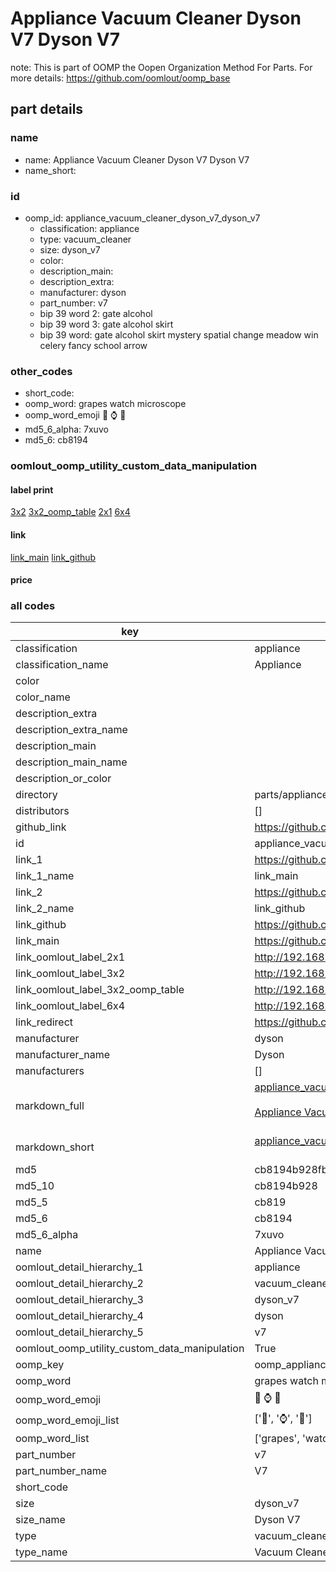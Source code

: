 # Appliance Vacuum Cleaner Dyson V7 Dyson V7  

note: This is part of OOMP the Oopen Organization Method For Parts. For more details: https://github.com/oomlout/oomp_base

##  part details
  







### name
* name: Appliance Vacuum Cleaner Dyson V7 Dyson V7
* name_short: 
### id
* oomp_id: appliance_vacuum_cleaner_dyson_v7_dyson_v7
  * classification: appliance
  * type: vacuum_cleaner
  * size: dyson_v7
  * color: 
  * description_main: 
  * description_extra: 
  * manufacturer: dyson
  * part_number: v7
  * bip 39 word 2: gate alcohol
  * bip 39 word 3: gate alcohol skirt
  * bip 39 word: gate alcohol skirt mystery spatial change meadow win celery fancy school arrow

### other_codes
* short_code: 
* oomp_word: grapes watch microscope
* oomp_word_emoji :grapes: :watch: :microscope:
* md5_6_alpha: 7xuvo
* md5_6: cb8194






### oomlout_oomp_utility_custom_data_manipulation
#### label print
[3x2](http://192.168.1.245:1112/?label=oomp%207xuvo)
[3x2_oomp_table](http://192.168.1.108:1112/?label=oomp%207xuvo)
[2x1](http://192.168.1.242:1112/?label=oomp%207xuvo)
[6x4](http://192.168.1.55:1112/?label=oomp%207xuvo)    

#### link

[link_main](https://github.com/oomlout/oomlout_oomp_version_1_messy/tree/main/parts/appliance_vacuum_cleaner_dyson_v7_dyson_v7) [link_github](https://github.com/oomlout/oomlout_oomp_version_1_messy/tree/main/parts/appliance_vacuum_cleaner_dyson_v7_dyson_v7)                             

#### price







### all codes 
| key | value |  
| --- | --- |  
| classification | appliance |  
| classification_name | Appliance |  
| color |  |  
| color_name |  |  
| description_extra |  |  
| description_extra_name |  |  
| description_main |  |  
| description_main_name |  |  
| description_or_color |   |  
| directory | parts/appliance_vacuum_cleaner_dyson_v7_dyson_v7 |  
| distributors | [] |  
| github_link | https://github.com/oomlout/oomlout_oomp_part_src/tree/main/parts/appliance_vacuum_cleaner_dyson_v7_dyson_v7 |  
| id | appliance_vacuum_cleaner_dyson_v7_dyson_v7 |  
| link_1 | https://github.com/oomlout/oomlout_oomp_version_1_messy/tree/main/parts/appliance_vacuum_cleaner_dyson_v7_dyson_v7 |  
| link_1_name | link_main |  
| link_2 | https://github.com/oomlout/oomlout_oomp_version_1_messy/tree/main/parts/appliance_vacuum_cleaner_dyson_v7_dyson_v7 |  
| link_2_name | link_github |  
| link_github | https://github.com/oomlout/oomlout_oomp_version_1_messy/tree/main/parts/appliance_vacuum_cleaner_dyson_v7_dyson_v7 |  
| link_main | https://github.com/oomlout/oomlout_oomp_version_1_messy/tree/main/parts/appliance_vacuum_cleaner_dyson_v7_dyson_v7 |  
| link_oomlout_label_2x1 | http://192.168.1.242:1112/?label=oomp%207xuvo |  
| link_oomlout_label_3x2 | http://192.168.1.245:1112/?label=oomp%207xuvo |  
| link_oomlout_label_3x2_oomp_table | http://192.168.1.108:1112/?label=oomp%207xuvo |  
| link_oomlout_label_6x4 | http://192.168.1.55:1112/?label=oomp%207xuvo |  
| link_redirect | https://github.com/oomlout/oomlout_oomp_version_1_messy/tree/main/parts/appliance_vacuum_cleaner_dyson_v7_dyson_v7 |  
| manufacturer | dyson |  
| manufacturer_name | Dyson |  
| manufacturers | [] |  
| markdown_full | [appliance_vacuum_cleaner_dyson_v7_dyson_v7](none)<br>[](none)<br>[Appliance Vacuum Cleaner Dyson V7 Dyson V7](none)<br><br> |  
| markdown_short | [appliance_vacuum_cleaner_dyson_v7_dyson_v7](none)<br><br> |  
| md5 | cb8194b928fb513498e8492795418302 |  
| md5_10 | cb8194b928 |  
| md5_5 | cb819 |  
| md5_6 | cb8194 |  
| md5_6_alpha | 7xuvo |  
| name | Appliance Vacuum Cleaner Dyson V7 Dyson V7 |  
| oomlout_detail_hierarchy_1 | appliance |  
| oomlout_detail_hierarchy_2 | vacuum_cleaner |  
| oomlout_detail_hierarchy_3 | dyson_v7 |  
| oomlout_detail_hierarchy_4 | dyson |  
| oomlout_detail_hierarchy_5 | v7 |  
| oomlout_oomp_utility_custom_data_manipulation | True |  
| oomp_key | oomp_appliance_vacuum_cleaner_dyson_v7_dyson_v7 |  
| oomp_word | grapes watch microscope |  
| oomp_word_emoji | :grapes: :watch: :microscope: |  
| oomp_word_emoji_list | [':grapes:', ':watch:', ':microscope:'] |  
| oomp_word_list | ['grapes', 'watch', 'microscope'] |  
| part_number | v7 |  
| part_number_name | V7 |  
| short_code |  |  
| size | dyson_v7 |  
| size_name | Dyson V7 |  
| type | vacuum_cleaner |  
| type_name | Vacuum Cleaner |  
